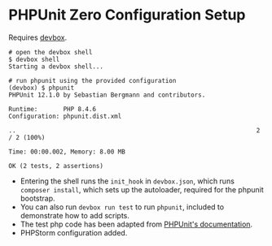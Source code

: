 # PHPUnit Zero Configuration Setup

Requires [devbox](https://www.jetify.com/devbox).

```shell
# open the devbox shell
$ devbox shell
Starting a devbox shell...

# run phpunit using the provided configuration
(devbox) $ phpunit
PHPUnit 12.1.0 by Sebastian Bergmann and contributors.

Runtime:       PHP 8.4.6
Configuration: phpunit.dist.xml

..                                                                  2 / 2 (100%)

Time: 00:00.002, Memory: 8.00 MB

OK (2 tests, 2 assertions)

```


- Entering the shell runs the `init_hook` in `devbox.json`, which runs `composer install`, which sets up the autoloader, required for the phpunit bootstrap.
- You can also run `devbox run test` to run `phpunit`, included to demonstrate how to add scripts.
- The test php code has been adapted from [PHPUnit's documentation](https://phpunit.de/getting-started/phpunit-12.html).
- PHPStorm configuration added.
